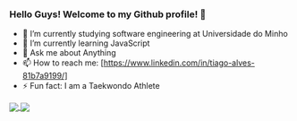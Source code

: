 ### Hello Guys! Welcome to my Github profile! 👋


- 🔭 I’m currently studying software engineering at Universidade do Minho
- 🌱 I’m currently learning JavaScript
- 💬 Ask me about  Anything
- 📫 How to reach me:  [https://www.linkedin.com/in/tiago-alves-81b7a9199/]
- ⚡ Fun fact: I am a Taekwondo Athlete

<a href="https://github.com/Tatsuya26">
  <img align="center" src="https://github-readme-stats.vercel.app/api?username=Tatsuya26&show_icons=true&theme=tokyonight&hide=issues" />
</a>
<a href="https://github.com/Tatsuya26">
  <img align="center" src="https://github-readme-stats.vercel.app/api/top-langs/?username=Tatsuya26&hide=TeX&layout=compact&theme=tokyonight" />
</a>
